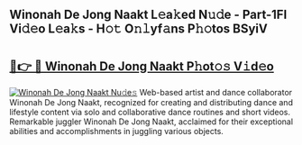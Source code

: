 ## Winonah De Jong Naakt L𝚎a𝚔ed N𝚞𝚍e - Part-1Fl Vi𝚍𝚎o L𝚎a𝚔s - H𝚘𝚝 O𝚗𝚕yf𝚊ns P𝚑𝚘tos BSyiV

# <h2><a href="http://kfbri2.oniu.top/?m=Winonah+De+Jong+Naakt">🔗👉 🔴 Winonah De Jong Naakt P𝚑ot𝚘𝚜 V𝚒d𝚎o</a></h2>

[![Winonah De Jong Naakt Nu𝚍e𝚜](https://i.imgur.com/0qMVB7G.gif)](http://kfbri2.oniu.top/?m=Winonah+De+Jong+Naakt)
Web-based artist and dance collaborator Winonah De Jong Naakt, recognized for creating and distributing dance and lifestyle content via solo and collaborative dance routines and short videos. Remarkable juggler Winonah De Jong Naakt, acclaimed for their exceptional abilities and accomplishments in juggling various objects.  
